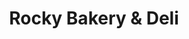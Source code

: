 ---
title: "Rocky Bakery & Deli"
url: /rocky-mountain-house/rocky-bakery-und-deli/
shop: Bäckerei
---